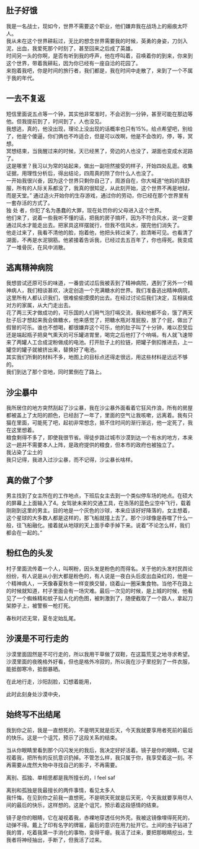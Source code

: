 ## 肚子好饿
我是一名战士，现如今，世界不需要这个职业，他们嫌弃我在战场上的瘢痕太吓人。  
我从未在这个世界耕耘过，无比的想念世界需要我的时候，英勇的身姿，刀剑入泥，出血，我爱死那个时刻了，甚至回来之后成了英雄。  
时间另一头的你啊，是否有听到我的呼声，他在呼叫着，召唤着你的到来，你来到这个世界，带着我耕耘，因为你已经有一座自洽的花园了。  
来抱着我吧，你是时间的旅行者，我们都是，我在时间中走散了，来到了一个不属于我的年代。
## 一去不复返
短信里面说五点等一个钟，其实他非常准时，不会迟到一分钟，甚至可能在那边等他。但我提前到了，时间到了，人也没见。  
我想逃，真的，他没出现，理论上没出现的话概率也只有15%。给点希望吧，别给了，他是个傻逼，你们俩也不咋适合，但是可以改啊，他是不会改的，停，等，冥想。  
冥想结束，当我醒过来的时候，天已经黑了，旁边的人也没了，湖面也变成水泥路了。  
这是哪里？我习以为常的站起来，做出一副坦然接受的样子，开始四处乱逛。收集证据，用理性分析后，得出结论，四周真的除了你什么人也没了。  
一开始我很兴奋，因为这个世界只剩你自己了，周游自在，你大喊道“他妈的真舒服，所有的人际关系都没了，我真的很知足，从此刻开始，这个世界不再是地狱，而是天堂。” 通过造火开始你的生存游戏，通过你的劳动，你已经在那个世界里有一套存活的方式了。  
独 处 者，你犯了名为愚蠢的大罪，现在处罚你的父母进入这个世界。  
他们来了，说着一些我听不懂的话，把我的房子搞坏，因为不符合风水，说一定要通过风水才能走出去。把家具这样摆就行，但我不信风水，摆完他们消失了。  
他走过来了，我看不清他的脸，抱着他，他把头转过来了，脸清晰可见。也看清了湖面，不再是水泥钢筋。他紧接着告诉我，已经过去五百年了，你也得死。我变成了一堆骨灰，在风中消散。  
## 逃离精神病院
我想尝试还原可乐的味道，一番尝试过后我被丢到了精神病院，遇到了另外一个精神病人，我们相谈甚欢，决定创造一个充满糖水的世界。我们准备逃出精神病院，这里所有人都认识我们，很难偷偷摸摸的出去。在经过讨论后我们决定，互相装成对方的家属，从大门走出去。  
花了两三天才做成功的，可乐国的人们用气泡打嗝交流，我和他都不会，饿了两天肚子后才想起来我会做糖水，他来感觉了，把糖水瓶对准屁股，放了个屁，做出了假冒的可乐。谁也不想喝，都很嫌弃这个可乐，他的肚子叫了十分钟，难以忍受后还是端起瓶子把臭气熏天的可乐罐进胃里，喝完之后他打了个响嗝，有人就飞速带来了两罐人工合成淀粉做成的电池。打开肚子上的拉链，把罐子倒扣推进去，上一罐空的罐子就被挤出来，替换好了电池。  
其实我们所剩的材料不多，地图上的目标点还得走很远，用这些材料是远远不够的。  
我们到达了那个空地，同时累倒在了路上。  
## 沙尘暴中
我所居住的地方突然刮起了沙尘暴，我在沙尘暴外面看着它狂风作浪，所有的房屋都被盖上了太阳的颜色，已经刮了一年了，里面的空气让我咳嗽，远离着。我有只猫在里面，可能死了吧，起初非常想念，抵不住时间的渐行渐远，他一定死了，我在这里想着。  
粮食剩得不多了，即使我很节省。得徒步路过城市沙漠到达一个有水的地方，本来这一趟并不需要本人上阵，是政府提供的粮食，但本市的政府也被独立了。  
我沾染了尘土的  
我只记得，我进入过沙尘暴，而不记得，沙尘暴长啥样。 
## 真的做了个梦
男主找到了女主所在的工作地点，下班后女主去到一个类似停车场的地点。在硕大的屏幕上上面输入了4。女驾驶未来的交通工具，在浩荡的蓝色尘空中飞行，载着刚刚到这里的男主。目的地是一个灰色的沙球，本来应该好好降落的，女主想着，这个星球的大多数人都是这样的，那飞船就撞上去了。那个沙球像是吞噬了什么一般，往飞船融化。接着就从地球的天上面手牵手掉下来。说着“不论怎么样，我们都会在一起的。” 
## 粉红色的头发
村子里面流传着一个人，叫啊粉，因头发是粉色的而得名。关于他的头发村民舆论纷纷，有人说是从小到大都是粉色的，有人说是一夜白头后皮出血染红的，他是一个精神病人，一天像春夏秋冬一样变换交替，绕着山一圈采集食物。当他不在路上的时候就知道，村子里面会有一场灾难。最后一次见的时候，是上城的时候，他看见了一个蜘蛛精和蚊子拟人化的色图，被刺激到了，随便截取了一个路人，拿起刀架脖子上，被警察一枪打死。

春秋时迟无常，夏冬定始乱尾。 

## 沙漠是不可行走的
沙漠里面固然是不可行走的，所以我用干草做了双鞋，在这篇荒芜之地寻求希望。沙漠里面的夜晚格外好看，但也是格外冷寂的，所以我在沙子里挖到了一件衣服，能抵御寒冷，抵御暴晒。

在此地行走，沙阳刮脸，幻想着能用，

此时此刻身处沙漠中央，

## 始终写不出结尾
我到你之前，我是一直想死的，不是明天就是后天，今天我就要享用者死前的最后的快乐。这是一个诅咒，预示了这段关系的结束。
  
当从你眼睛里看到那个闪闪发光的我后，我决定好好活着。镜子是你的眼睛，它凝视着我，把所有的反抗意识扔掉。不管怎么样，我只属于你，我享受着这一刻。不再需要从庞然大物中寻找自己的影子，不再需要。
  
离别、孤独、单相思都是我所擅长的，I feel saf
  
离别和孤独是我最擅长的两件事情，看见太多人  
我忏悔，在见到你之前我一直想死。不是明天死就是后天死，今天我就要享用尽人间的最后的快乐，这样想的。这是个诅咒，预示着这段感情的结束。   
  
  
  

镜子是你的眼睛，它在凝视着我，赤裸地穿透任何外壳。我被这镜像埋得死死的，动弹不得。戴上了印有名字的牌匾，最后的意识在用力扯开它。土间的虫子钻进了我的胃，吃着我第一手消化的事物，变得干瘪。我活了过来，要把那眼睛挖出，生我者将神经抽出，手断了，但我活了过来。 
